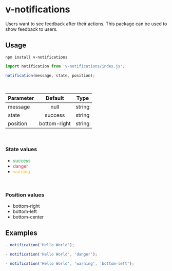 # v-notifications

Users want to see feedback after their actions. This package can be used to show feedback to users.

## Usage

```
npm install v-notifications
```

```js
import notification from 'v-notifications/index.js';

notification(message, state, position);
```
<br>

| Parameter    | Default         | Type   |
| :---         | :----:          | :----: |
| message      | null            | string | 
| state        | success         | string |
| position     | bottom-right    | string |

<br>

### State values
* <span style="color: #28a745 "> success </span>
* <span style="color: #dc3545"> danger </span>
* <span style="color: #ffc107"> warning </span>

<br>

### Position values
- bottom-right
- bottom-left
- bottom-center

## Examples

```js
- notification('Hello World');

- notification('Hello World', 'danger');

- notification('Hello World', 'warning', 'bottom-left');
```

